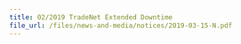 ```yaml
---
title: 02/2019 TradeNet Extended Downtime  
file_url: /files/news-and-media/notices/2019-03-15-N.pdf
---
```

